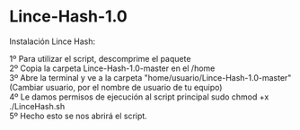 # Lince-Hash-1.0

Instalación Lince Hash:

1º Para utilizar el script, descomprime el paquete </br>
2º Copia la carpeta Lince-Hash-1.0-master en el /home </br> 
3º Abre la terminal y ve a la carpeta "home/usuario/Lince-Hash-1.0-master" (Cambiar usuario, por el nombre de usuario de tu equipo)</br> 
4º Le damos permisos de ejecución al script principal sudo chmod +x ./LinceHash.sh</br> 
5º Hecho esto se nos abrirá el script. </br>

